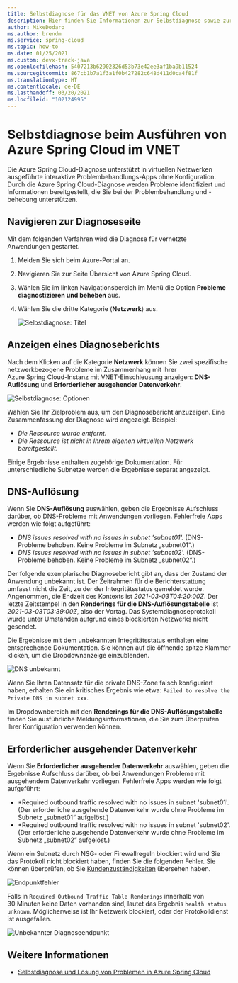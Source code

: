 ```yaml
---
title: Selbstdiagnose für das VNET von Azure Spring Cloud
description: Hier finden Sie Informationen zur Selbstdiagnose sowie zur Behebung von Problemen im Zusammenhang mit Azure Spring Cloud im VNET.
author: MikeDodaro
ms.author: brendm
ms.service: spring-cloud
ms.topic: how-to
ms.date: 01/25/2021
ms.custom: devx-track-java
ms.openlocfilehash: 5407213b62902326d53b73e42ee3af1ba9b11524
ms.sourcegitcommit: 867cb1b7a1f3a1f0b427282c648d411d0ca4f81f
ms.translationtype: HT
ms.contentlocale: de-DE
ms.lasthandoff: 03/20/2021
ms.locfileid: "102124995"
---
```

# <a name="self-diagnose-running-azure-spring-cloud-in-vnet"></a>Selbstdiagnose beim Ausführen von Azure Spring Cloud im VNET
Die Azure Spring Cloud-Diagnose unterstützt in virtuellen Netzwerken ausgeführte interaktive Problembehandlungs-Apps ohne Konfiguration. Durch die Azure Spring Cloud-Diagnose werden Probleme identifiziert und Informationen bereitgestellt, die Sie bei der Problembehandlung und -behebung unterstützen.

## <a name="navigate-to-the-diagnostics-page"></a>Navigieren zur Diagnoseseite
Mit dem folgenden Verfahren wird die Diagnose für vernetzte Anwendungen gestartet.
1. Melden Sie sich beim Azure-Portal an.
1. Navigieren Sie zur Seite Übersicht von Azure Spring Cloud.
1. Wählen Sie im linken Navigationsbereich im Menü die Option **Probleme diagnostizieren und beheben** aus.
1. Wählen Sie die dritte Kategorie (**Netzwerk**) aus.

   ![Selbstdiagnose: Titel](media/spring-cloud-self-diagnose-vnet/self-diagostic-title.png)

## <a name="view-a-diagnostic-report"></a>Anzeigen eines Diagnoseberichts
Nach dem Klicken auf die Kategorie **Netzwerk** können Sie zwei spezifische netzwerkbezogene Probleme im Zusammenhang mit Ihrer Azure Spring Cloud-Instanz mit VNET-Einschleusung anzeigen: **DNS-Auflösung** und **Erforderlicher ausgehender Datenverkehr**.

   ![Selbstdiagnose: Optionen](media/spring-cloud-self-diagnose-vnet/self-diagostic-dns-req-outbound-options.png)

Wählen Sie Ihr Zielproblem aus, um den Diagnosebericht anzuzeigen. Eine Zusammenfassung der Diagnose wird angezeigt. Beispiel: 

* *Die Ressource wurde entfernt.*
* *Die Ressource ist nicht in Ihrem eigenen virtuellen Netzwerk bereitgestellt.*

Einige Ergebnisse enthalten zugehörige Dokumentation. Für unterschiedliche Subnetze werden die Ergebnisse separat angezeigt.

## <a name="dns-resolution"></a>DNS-Auflösung 
Wenn Sie **DNS-Auflösung** auswählen, geben die Ergebnisse Aufschluss darüber, ob DNS-Probleme mit Anwendungen vorliegen.  Fehlerfreie Apps werden wie folgt aufgeführt:

* *DNS issues resolved with no issues in subnet 'subnet01'.* (DNS-Probleme behoben. Keine Probleme im Subnetz „subnet01“.)
* *DNS issues resolved with no issues in subnet 'subnet02'.* (DNS-Probleme behoben. Keine Probleme im Subnetz „subnet02“.)

Der folgende exemplarische Diagnosebericht gibt an, dass der Zustand der Anwendung unbekannt ist. Der Zeitrahmen für die Berichterstattung umfasst nicht die Zeit, zu der der Integritätsstatus gemeldet wurde.  Angenommen, die Endzeit des Kontexts ist *2021-03-03T04:20:00Z*. Der letzte Zeitstempel in den **Renderings für die DNS-Auflösungstabelle** ist *2021-03-03T03:39:00Z*, also der Vortag. Das Systemdiagnoseprotokoll wurde unter Umständen aufgrund eines blockierten Netzwerks nicht gesendet. 

Die Ergebnisse mit dem unbekannten Integritätsstatus enthalten eine entsprechende Dokumentation.  Sie können auf die öffnende spitze Klammer klicken, um die Dropdownanzeige einzublenden.

   ![DNS unbekannt](media/spring-cloud-self-diagnose-vnet/self-diagostic-dns-unknown.png)

Wenn Sie Ihren Datensatz für die private DNS-Zone falsch konfiguriert haben, erhalten Sie ein kritisches Ergebnis wie etwa: `Failed to resolve the Private DNS in subnet xxx`. 

Im Dropdownbereich mit den **Renderings für die DNS-Auflösungstabelle** finden Sie ausführliche Meldungsinformationen, die Sie zum Überprüfen Ihrer Konfiguration verwenden können.

## <a name="required-outbound-traffic"></a>Erforderlicher ausgehender Datenverkehr 

Wenn Sie **Erforderlicher ausgehender Datenverkehr** auswählen, geben die Ergebnisse Aufschluss darüber, ob bei Anwendungen Probleme mit ausgehendem Datenverkehr vorliegen.  Fehlerfreie Apps werden wie folgt aufgeführt:

* *Required outbound traffic resolved with no issues in subnet 'subnet01'. (Der erforderliche ausgehende Datenverkehr wurde ohne Probleme im Subnetz „subnet01“ aufgelöst.)
* *Required outbound traffic resolved with no issues in subnet 'subnet02'. (Der erforderliche ausgehende Datenverkehr wurde ohne Probleme im Subnetz „subnet02“ aufgelöst.)

Wenn ein Subnetz durch NSG- oder Firewallregeln blockiert wird und Sie das Protokoll nicht blockiert haben, finden Sie die folgenden Fehler. Sie können überprüfen, ob Sie [Kundenzuständigkeiten](spring-cloud-vnet-customer-responsibilities.md) übersehen haben.
    
   ![Endpunktfehler](media/spring-cloud-self-diagnose-vnet/self-diagostic-endpoint-failed.png)

Falls in `Required Outbound Traffic Table Renderings` innerhalb von 30 Minuten keine Daten vorhanden sind, lautet das Ergebnis `health status unknown`. Möglicherweise ist Ihr Netzwerk blockiert, oder der Protokolldienst ist ausgefallen.

   ![Unbekannter Diagnoseendpunkt](media/spring-cloud-self-diagnose-vnet/self-diagostic-endpoint-unknown.png)

## <a name="see-also"></a>Weitere Informationen
* [Selbstdiagnose und Lösung von Problemen in Azure Spring Cloud](spring-cloud-howto-self-diagnose-solve.md)